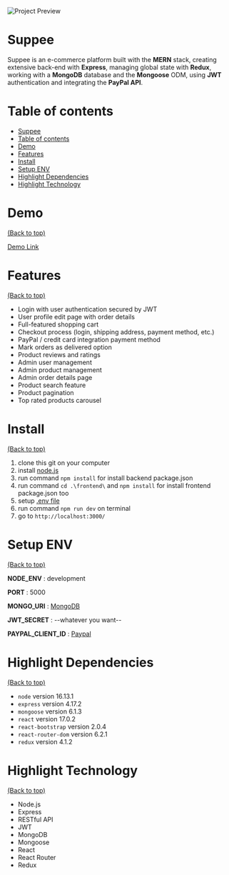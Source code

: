 <!-- Add banner here -->

![Project Preview](https://www.dropbox.com/s/2u3s4up6rukd7fk/entire_page.png?raw=1)

# Suppee

<!-- Describe your project in brief -->
Suppee is an e-commerce platform built with the **MERN** stack, creating extensive back-end with **Express**, managing global state with **Redux**, working with a **MongoDB** database and the **Mongoose** ODM, using **JWT** authentication and integrating the **PayPal API**.

# Table of contents

- [Suppee](#suppee)
- [Table of contents](#table-of-contents)
- [Demo](#demo)
- [Features](#features)
- [Install](#install)
- [Setup ENV](#setup-env)
- [Highlight Dependencies](#highlight-dependencies)
- [Highlight Technology](#highlight-technology)

# Demo

[(Back to top)](#table-of-contents)

[Demo Link](https://thasup-suppee.herokuapp.com/)

# Features

[(Back to top)](#table-of-contents)

- Login with user authentication secured by JWT
- User profile edit page with order details
- Full-featured shopping cart
- Checkout process (login, shipping address, payment method, etc.)
- PayPal / credit card integration payment method
- Mark orders as delivered option
- Product reviews and ratings
- Admin user management
- Admin product management
- Admin order details page
- Product search feature
- Product pagination
- Top rated products carousel

# Install

[(Back to top)](#table-of-contents)

1. clone this git on your computer
2. install [node.js](https://nodejs.org/en/)
3. run command `npm install` for install backend package.json
4. run command `cd .\frontend\` and `npm install` for install frontend package.json too
5. setup [.env file](#setup-env)
6. run command `npm run dev` on terminal
7. go to `http://localhost:3000/`

# Setup ENV

[(Back to top)](#table-of-contents)

**NODE_ENV** : development

**PORT** : 5000

**MONGO_URI** : [MongoDB](https://www.mongodb.com/)

**JWT_SECRET** : --whatever you want--

**PAYPAL_CLIENT_ID** : [Paypal](https://developer.paypal.com/home)

# Highlight Dependencies

[(Back to top)](#table-of-contents)

- `node` version 16.13.1
- `express` version 4.17.2
- `mongoose` version 6.1.3
- `react` version 17.0.2
- `react-bootstrap` version 2.0.4
- `react-router-dom` version 6.2.1
- `redux` version 4.1.2

# Highlight Technology

[(Back to top)](#table-of-contents)

- Node.js
- Express
- RESTful API
- JWT
- MongoDB
- Mongoose
- React
- React Router
- Redux

